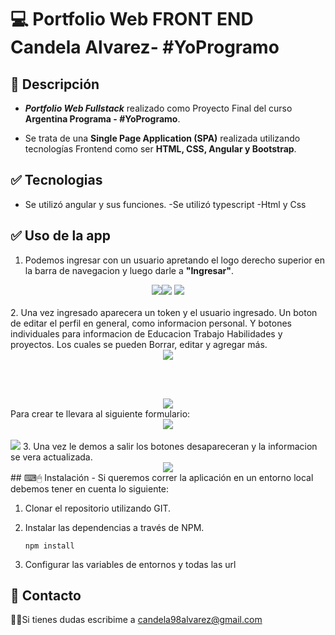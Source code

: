 # 💻 Portfolio Web FRONT END Candela Alvarez- #YoProgramo

## 📝 Descripción
- ***Portfolio Web Fullstack*** realizado como Proyecto Final del curso **Argentina Programa - #YoProgramo**.

- Se trata de una **Single Page Application (SPA)** realizada utilizando tecnologías Frontend como ser **HTML, CSS, Angular y Bootstrap**.


## ✅ Tecnologias
- Se utilizó angular y sus funciones.
-Se utilizó typescript
-Html y Css
## ✅ Uso de la app
1. Podemos ingresar con un usuario apretando el logo derecho superior en la barra de navegacion y luego darle a <b>"Ingresar"</b>.
<div align="center">
<img src="https://blogger.googleusercontent.com/img/b/R29vZ2xl/AVvXsEh_gHSzufEm-By7uJoEjsQUZ9XkUcXJgwGW7sflDPBTdVXqhtFXi089pTQM2hsptmWOR2Wdrp-geuxghVxnj5m4pOzaOGmxxyNr4MYauLgTc1RIfXlOUuO2ETIWkAC1_vyL9pLilIzOjauLpiKMP21kMFukUlyprDKQ1uVBa3vd33Hu-iN_P2j9NHmX/s1336/pagina.png"><img src="https://blogger.googleusercontent.com/img/b/R29vZ2xl/AVvXsEjLkro26db8BLZ9AF8kxkpoJOZZ8BNRK0CvdgMC-l-Ud3Dsun0cssiskNAvAuJvkR5Dc_wNlgTBwCZjWs20FM5tx4fNT_FLHvOsASJTfzD8jzsyLZWnB6swGC0mujpkYRtDdfumQAfeC_UnU49Z36AR5etpCNEJsGsxjtGxMtqHJOXorEMqJDiv1r6l/s250/pagina2.png">
<img src="https://blogger.googleusercontent.com/img/b/R29vZ2xl/AVvXsEisJdoiIpnLbOYhGGpkUe7Ibr-MiC4XtVc9ojL0XNep_lZ6ASpC53Tq93U_SdQwYnKKACiE55pk30Cq-q_VDTHPjA35uqlSeyGzHu7iWz-7AOG2k4peTGIOuRe8EYUWgPPY9zmhaqiufa_Yce8ASCrYwoSTngRcqQRxLO_u6NhEYiaNLdYhAAZhVAA3/s470/pagina3.png">
</div>
<br>
2. Una vez ingresado aparecera un token y el usuario ingresado. Un boton de editar el perfil en general, como informacion personal. Y botones individuales para informacion de Educacion Trabajo Habilidades y proyectos. Los cuales se pueden Borrar, editar y agregar más.
<div align="center">


<img src="https://blogger.googleusercontent.com/img/b/R29vZ2xl/AVvXsEgwaoVv6KOhLw8Q3W-pwHtZI0uq1_OnBKIPkoJ2F26SJO4CIb3r38TDA9deTFQIBht2dah0djOJRKG_GadjaDM0Wucr3bYIfsjYlWK5J0fAarh-3qsygOEc6YXv7uVtYESwaFFfIcNCO8xVjM-GfKVra8vWd7ux1Rv2soskF_t-DeL68KXG0a5KHCLv/s694/pagina4~3.png">

<br> <br></div>

<div align="center">
<img src="https://blogger.googleusercontent.com/img/b/R29vZ2xl/AVvXsEh0FRqA4FK8QwcDTofW79ZJWGcyRWBzCN9YcZtO___EN3XnU3hlm5EqTGwFABC3HwCHj5ARnyAMGXIrSgrw4ZSIOXvZH5rFWknoCL4ggwnHPKzvBj3NAH7Q1QlDievQ9K_2hV1sgoxX6Xz8KsMCa58XJnTUKMwYdYi77QhpIMKe33kMAPaADsAJT03W/s2158/Screenshot_20230506-113859~2.png">
</div>
Para crear te llevara al siguiente formulario:
<div align="center">
<img src="https://blogger.googleusercontent.com/img/b/R29vZ2xl/AVvXsEjqBmT9LZH9cZV_bhL-dzYLPpxWeLaZXwsk7E_LJ-iDt6XBExz0mVQoER623jrjl0a3dabJc15lIATSynTZyFYuDNEVs-EegyJe6jU5IBv88bjHqNwYG6dLjXH1pDINrHEPOproEFHHBgrA3UVEcI6OxHMq715wrFxtLArXlCLJcfo9lWzoNo-3p_Xz/s406/pagina5.png">
</div>
<br>

<img src="https://blogger.googleusercontent.com/img/b/R29vZ2xl/AVvXsEjtsc-GgH9S9TpLVIpJ_zMr2R90F6czQSxGz2xKngv_txR8gNKcPl8BR7YUiOGMWsUXFzEpC3wpJBY1bdnu2PwKQmZZX44kp7KEbOC7HDXWHDi1JhoDYoI8BFMSJDvd26veL-QjnsIDJgGdlTC01J1KggewQciaXRpuKrtOsxJpPmeOcx1oE1JyABqW/s2006/Screenshot_20230506-113911~2.png">
</div>
3. Una vez le demos a salir los botones desapareceran y la informacion se vera actualizada.
<div align="center">
<img src="https://blogger.googleusercontent.com/img/b/R29vZ2xl/AVvXsEgopy1kgf2Q3OegZtH7wBhAcUWMeu78TFRD4s0joYFZR0jBYeP1X0_blu9aqcgNRg3Zx-SWPDLCiIn5i8RSrIGAweEKXZdgkACHBXQxehctH2TdSWPhsWBkzOJDi1B1xHBwowoDNBqR60yMVMtUAqZvbQ1zzKmhxpV6Mz3SCOlRhmEXR3sX6ZhliwmD/s606/Screenshot_20230506-113925.png">
</div>
## ⌨🖱 Instalación
- Si queremos correr la aplicación en un entorno local debemos tener en cuenta lo siguiente: 

1. Clonar el repositorio utilizando GIT.

2. Instalar las dependencias a través de NPM.

    `npm install`

3. Configurar las variables de entornos y todas las url
## 📩 Contacto
🙋‍♂️Si tienes dudas escribime a candela98alvarez@gmail.com

